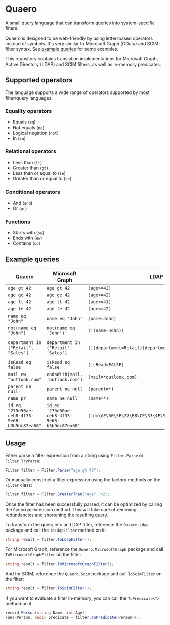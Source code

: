 # Quaero

A small query language that can transform queries into system-specific filters.

Quaero is designed to be web-friendly by using letter-based operators instead of symbols. It's very similar to Microsoft Graph (OData) and SCIM filter syntax.
See [example queries](#example-queries) for some examples.

This repository contains translation implementations for Microsoft Graph, Active Directory (LDAP) and SCIM filters, as well as in-memory predicates.

## Supported operators

The language supports a wide range of operators supported by most filter/query languages.

### Equality operators

- Equals (`eq`)
- Not equals (`ne`)
- Logical negation (`not`)
- In (`in`)

### Relational operators

- Less than (`lt`)
- Greater than (`gt`)
- Less than or equal to (`le`)
- Greater than or equal to (`ge`)

### Conditional operators

- And (`and`)
- Or (`or`)

### Functions

- Starts with (`sw`)
- Ends with (`ew`)
- Contains (`co`)

## Example queries

| Quaero                                         | Microsoft Graph                                | LDAP                                                    | SCIM                                                |
|------------------------------------------------|------------------------------------------------|---------------------------------------------------------|-----------------------------------------------------|
| `age gt 42`                                    | `age gt 42`                                    | `(age>=43)`                                             | `age gt 42`                                         |
| `age ge 42`                                    | `age ge 42`                                    | `(age>=42)`                                             | `age ge 42`                                         |
| `age lt 42`                                    | `age lt 42`                                    | `(age<=41)`                                             | `age lt 42`                                         |
| `age le 42`                                    | `age le 42`                                    | `(age<=42)`                                             | `age le 42`                                         |
| `name eq "John"`                               | `name eq 'John'`                               | `(name=John)`                                           | `name eq "John"`                                    |
| `not(name eq "John")`                          | `not(name eq 'John')'`                         | `(!(name=John))`                                        | `name ne "John"`                                    |
| `department in ["Retail", "Sales"]`            | `department in ('Retail', 'Sales')`            | `(\|(department=Retail)(department=Sales))`             | `(department eq "Retail" or department eq "Sales")` |
| `isRead eq false`                              | `isRead eq false`                              | `(isRead=FALSE)`                                        | `isRead eq false`                                   |
| `mail ew "outlook.com"`                        | `endsWith(mail, 'outlook.com')`                | `(mail=*outlook.com)`                                   | `mail ew "outlook.com"`                             |
| `parent ne null`                               | `parent ne null`                               | `(parent=*)`                                            | `parent pr`                                         |
| `name pr`                                      | `name ne null`                                 | `(name=*)`                                              | `name pr`                                           |
| `id eq "275e50ae-ceb8-4f33-9e68-b3b9dc87ea68"` | `id eq '275e50ae-ceb8-4f33-9e68-b3b9dc87ea68'` | `(id=\AE\50\5E\27\B8\CE\33\4F\9E\68\B3\B9\DC\87\EA\68)` | `id eq "275e50ae-ceb8-4f33-9e68-b3b9dc87ea68"`      |

## Usage

Either parse a filter expression from a string using `Filter.Parse` or `Filter.TryParse`:

```csharp
Filter filter = Filter.Parse("age gt 42");
```

Or manually construct a filter expression using the factory methods on the `Filter` class:

```csharp
Filter filter = Filter.GreaterThan("age", 42);
```

Once the filter has been successfully parsed, it can be optimized by calling the `Optimize` extension method. This will take care of removing redundancies and shortening the resulting query.

To transform the query into an LDAP filter, reference the `Quaero.Ldap` package and call the `ToLdapFilter` method on it:

```csharp
string result = filter.ToLdapFilter();
```

For Microsoft Graph, reference the `Quaero.MicrosoftGraph` package and call `ToMicrosoftGraphFilter` on the filter:

```csharp
string result = filter.ToMicrosoftGraphFilter();
```

And for SCIM, reference the `Quaero.Scim` package and call `ToScimFilter` on the filter:

```csharp
string result = filter.ToScimFilter();
```

If you want to evaluate a filter in-memory, you can call the `ToPredicate<T>` method on it:

```csharp
record Person(string Name, int Age);
Func<Person, bool> predicate = filter.ToPredicate<Person>();
```
